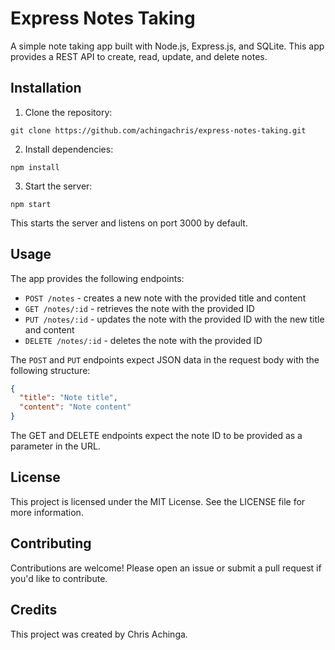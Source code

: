 # Express Notes Taking

A simple note taking app built with Node.js, Express.js, and SQLite. This app provides a REST API to create, read, update, and delete notes.

## Installation

1. Clone the repository:

`git clone https://github.com/achingachris/express-notes-taking.git`

2. Install dependencies:

`npm install`

3. Start the server:

`npm start`

This starts the server and listens on port 3000 by default.

## Usage

The app provides the following endpoints:

- `POST /notes` - creates a new note with the provided title and content
- `GET /notes/:id` - retrieves the note with the provided ID
- `PUT /notes/:id` - updates the note with the provided ID with the new title and content
- `DELETE /notes/:id` - deletes the note with the provided ID

The `POST` and `PUT` endpoints expect JSON data in the request body with the following structure:

```json
{
  "title": "Note title",
  "content": "Note content"
}
```

The GET and DELETE endpoints expect the note ID to be provided as a parameter in the URL.

## License
This project is licensed under the MIT License. See the LICENSE file for more information.

## Contributing
Contributions are welcome! Please open an issue or submit a pull request if you'd like to contribute.

## Credits
This project was created by Chris Achinga.
